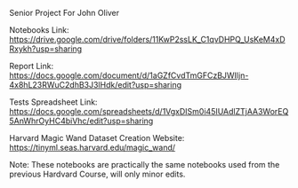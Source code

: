 Senior Project For John Oliver

Notebooks Link: https://drive.google.com/drive/folders/11KwP2ssLK_C1qvDHPQ_UsKeM4xDRxykh?usp=sharing

Report Link: https://docs.google.com/document/d/1aGZfCvdTmGFCzBJWIljn-4x8hL23RWuC2dhB3J3lHdk/edit?usp=sharing

Tests Spreadsheet Link: https://docs.google.com/spreadsheets/d/1VgxDISm0i45IUAdlZTjAA3WorEQ5AnWhrOyHC4biVhc/edit?usp=sharing

Harvard Magic Wand Dataset Creation Website: https://tinyml.seas.harvard.edu/magic_wand/

Note: These notebooks are practically the same notebooks used from the previous Hardvard Course, will only minor edits.
